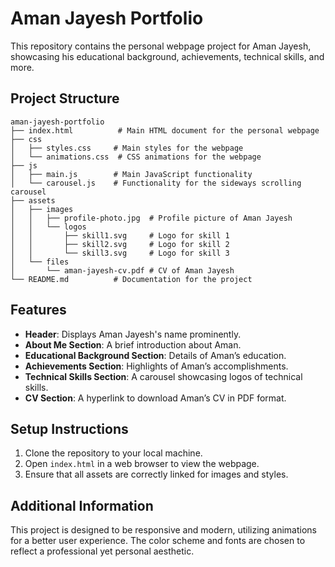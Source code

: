 # Aman Jayesh Portfolio

This repository contains the personal webpage project for Aman Jayesh, showcasing his educational background, achievements, technical skills, and more.

## Project Structure

```
aman-jayesh-portfolio
├── index.html          # Main HTML document for the personal webpage
├── css
│   ├── styles.css     # Main styles for the webpage
│   └── animations.css  # CSS animations for the webpage
├── js
│   ├── main.js        # Main JavaScript functionality
│   └── carousel.js    # Functionality for the sideways scrolling carousel
├── assets
│   ├── images
│   │   ├── profile-photo.jpg  # Profile picture of Aman Jayesh
│   │   └── logos
│   │       ├── skill1.svg     # Logo for skill 1
│   │       ├── skill2.svg     # Logo for skill 2
│   │       └── skill3.svg     # Logo for skill 3
│   └── files
│       └── aman-jayesh-cv.pdf # CV of Aman Jayesh
└── README.md          # Documentation for the project
```

## Features

- **Header**: Displays Aman Jayesh's name prominently.
- **About Me Section**: A brief introduction about Aman.
- **Educational Background Section**: Details of Aman’s education.
- **Achievements Section**: Highlights of Aman’s accomplishments.
- **Technical Skills Section**: A carousel showcasing logos of technical skills.
- **CV Section**: A hyperlink to download Aman’s CV in PDF format.

## Setup Instructions

1. Clone the repository to your local machine.
2. Open `index.html` in a web browser to view the webpage.
3. Ensure that all assets are correctly linked for images and styles.

## Additional Information

This project is designed to be responsive and modern, utilizing animations for a better user experience. The color scheme and fonts are chosen to reflect a professional yet personal aesthetic.